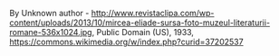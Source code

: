 By Unknown author - http://www.revistaclipa.com/wp-content/uploads/2013/10/mircea-eliade-sursa-foto-muzeul-literaturii-romane-536x1024.jpg, Public Domain (US), 1933, https://commons.wikimedia.org/w/index.php?curid=37202537
